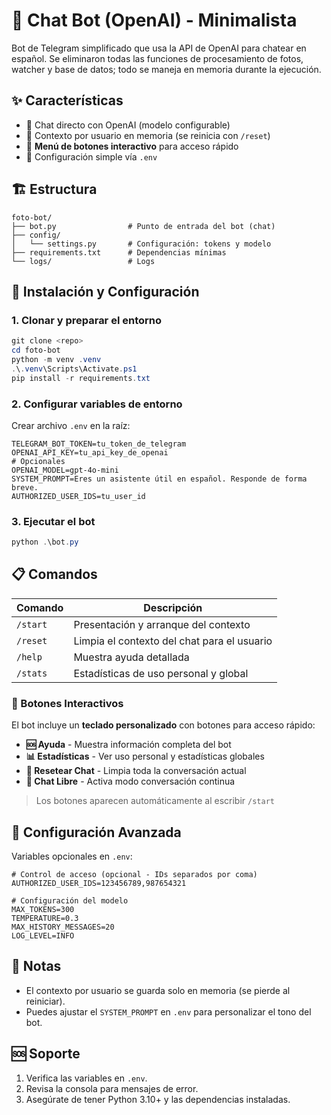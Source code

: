 # 🤖 Chat Bot (OpenAI) - Minimalista

Bot de Telegram simplificado que usa la API de OpenAI para chatear en español. Se eliminaron todas las funciones de procesamiento de fotos, watcher y base de datos; todo se maneja en memoria durante la ejecución.

## ✨ Características

- 💬 Chat directo con OpenAI (modelo configurable)
- 🧠 Contexto por usuario en memoria (se reinicia con `/reset`)
- 🔘 **Menú de botones interactivo** para acceso rápido
- 🧾 Configuración simple vía `.env`

## 🏗️ Estructura

```
foto-bot/
├── bot.py                # Punto de entrada del bot (chat)
├── config/
│   └── settings.py       # Configuración: tokens y modelo
├── requirements.txt      # Dependencias mínimas
└── logs/                 # Logs
```

## 🚀 Instalación y Configuración

### 1. Clonar y preparar el entorno

```powershell
git clone <repo>
cd foto-bot
python -m venv .venv
.\.venv\Scripts\Activate.ps1
pip install -r requirements.txt
```

### 2. Configurar variables de entorno

Crear archivo `.env` en la raíz:

```env
TELEGRAM_BOT_TOKEN=tu_token_de_telegram
OPENAI_API_KEY=tu_api_key_de_openai
# Opcionales
OPENAI_MODEL=gpt-4o-mini
SYSTEM_PROMPT=Eres un asistente útil en español. Responde de forma breve.
AUTHORIZED_USER_IDS=tu_user_id
```

### 3. Ejecutar el bot

```powershell
python .\bot.py
```

## 📋 Comandos

| Comando | Descripción |
|---------|-------------|
| `/start` | Presentación y arranque del contexto |
| `/reset` | Limpia el contexto del chat para el usuario |
| `/help` | Muestra ayuda detallada |
| `/stats` | Estadísticas de uso personal y global |

### 🔘 Botones Interactivos

El bot incluye un **teclado personalizado** con botones para acceso rápido:

- **🆘 Ayuda** - Muestra información completa del bot
- **📊 Estadísticas** - Ver uso personal y estadísticas globales  
- **🔄 Resetear Chat** - Limpia toda la conversación actual
- **💬 Chat Libre** - Activa modo conversación continua

> Los botones aparecen automáticamente al escribir `/start`

## 🔧 Configuración Avanzada

Variables opcionales en `.env`:

```env
# Control de acceso (opcional - IDs separados por coma)
AUTHORIZED_USER_IDS=123456789,987654321

# Configuración del modelo
MAX_TOKENS=300
TEMPERATURE=0.3
MAX_HISTORY_MESSAGES=20
LOG_LEVEL=INFO
```

## 🔧 Notas

- El contexto por usuario se guarda solo en memoria (se pierde al reiniciar).
- Puedes ajustar el `SYSTEM_PROMPT` en `.env` para personalizar el tono del bot.

## 🆘 Soporte

1. Verifica las variables en `.env`.
2. Revisa la consola para mensajes de error.
3. Asegúrate de tener Python 3.10+ y las dependencias instaladas.
